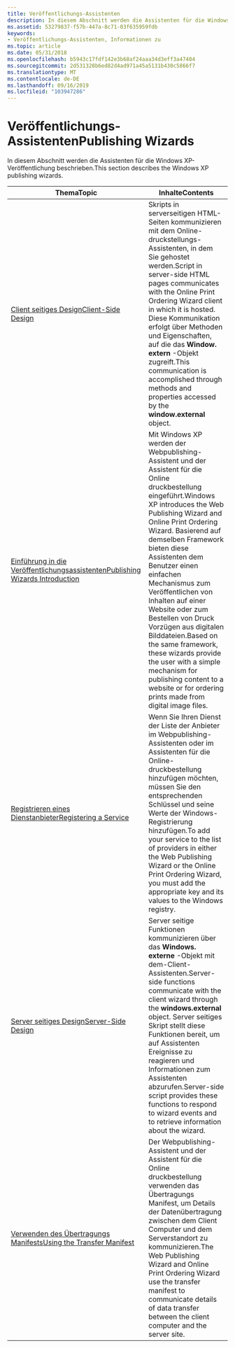 ```yaml
---
title: Veröffentlichungs-Assistenten
description: In diesem Abschnitt werden die Assistenten für die Windows XP-Veröffentlichung beschrieben.
ms.assetid: 53279837-f57b-447a-8c71-03f635959fdb
keywords:
- Veröffentlichungs-Assistenten, Informationen zu
ms.topic: article
ms.date: 05/31/2018
ms.openlocfilehash: b5943c17fdf142e3b68af24aaa34d3eff3a47404
ms.sourcegitcommit: 2d531328b6ed82d4ad971a45a5131b430c5866f7
ms.translationtype: MT
ms.contentlocale: de-DE
ms.lasthandoff: 09/16/2019
ms.locfileid: "103947286"
---
```

# <a name="publishing-wizards"></a><span data-ttu-id="27f49-104">Veröffentlichungs-Assistenten</span><span class="sxs-lookup"><span data-stu-id="27f49-104">Publishing Wizards</span></span>

<span data-ttu-id="27f49-105">In diesem Abschnitt werden die Assistenten für die Windows XP-Veröffentlichung beschrieben.</span><span class="sxs-lookup"><span data-stu-id="27f49-105">This section describes the Windows XP publishing wizards.</span></span>



| <span data-ttu-id="27f49-106">Thema</span><span class="sxs-lookup"><span data-stu-id="27f49-106">Topic</span></span>                                               | <span data-ttu-id="27f49-107">Inhalte</span><span class="sxs-lookup"><span data-stu-id="27f49-107">Contents</span></span>                                                                                                                                                                                                                                                                   |
|-----------------------------------------------------|----------------------------------------------------------------------------------------------------------------------------------------------------------------------------------------------------------------------------------------------------------------------------|
| [<span data-ttu-id="27f49-108">Client seitiges Design</span><span class="sxs-lookup"><span data-stu-id="27f49-108">Client-Side Design</span></span>](pubwiz-client.md)             | <span data-ttu-id="27f49-109">Skripts in serverseitigen HTML-Seiten kommunizieren mit dem Online-druckstellungs-Assistenten, in dem Sie gehostet werden.</span><span class="sxs-lookup"><span data-stu-id="27f49-109">Script in server-side HTML pages communicates with the Online Print Ordering Wizard client in which it is hosted.</span></span> <span data-ttu-id="27f49-110">Diese Kommunikation erfolgt über Methoden und Eigenschaften, auf die das **Window. extern** -Objekt zugreift.</span><span class="sxs-lookup"><span data-stu-id="27f49-110">This communication is accomplished through methods and properties accessed by the **window.external** object.</span></span><br/>                                 |
| [<span data-ttu-id="27f49-111">Einführung in die Veröffentlichungsassistenten</span><span class="sxs-lookup"><span data-stu-id="27f49-111">Publishing Wizards Introduction</span></span>](pubwiz-intro.md) | <span data-ttu-id="27f49-112">Mit Windows XP werden der Webpublishing-Assistent und der Assistent für die Online druckbestellung eingeführt.</span><span class="sxs-lookup"><span data-stu-id="27f49-112">Windows XP introduces the Web Publishing Wizard and Online Print Ordering Wizard.</span></span> <span data-ttu-id="27f49-113">Basierend auf demselben Framework bieten diese Assistenten dem Benutzer einen einfachen Mechanismus zum Veröffentlichen von Inhalten auf einer Website oder zum Bestellen von Druck Vorzügen aus digitalen Bilddateien.</span><span class="sxs-lookup"><span data-stu-id="27f49-113">Based on the same framework, these wizards provide the user with a simple mechanism for publishing content to a website or for ordering prints made from digital image files.</span></span><br/> |
| [<span data-ttu-id="27f49-114">Registrieren eines Dienstanbieter</span><span class="sxs-lookup"><span data-stu-id="27f49-114">Registering a Service</span></span>](pubwiz-reg.md)             | <span data-ttu-id="27f49-115">Wenn Sie Ihren Dienst der Liste der Anbieter im Webpublishing-Assistenten oder im Assistenten für die Online-druckbestellung hinzufügen möchten, müssen Sie den entsprechenden Schlüssel und seine Werte der Windows-Registrierung hinzufügen.</span><span class="sxs-lookup"><span data-stu-id="27f49-115">To add your service to the list of providers in either the Web Publishing Wizard or the Online Print Ordering Wizard, you must add the appropriate key and its values to the Windows registry.</span></span><br/>                                                                  |
| [<span data-ttu-id="27f49-116">Server seitiges Design</span><span class="sxs-lookup"><span data-stu-id="27f49-116">Server-Side Design</span></span>](pubwiz-server.md)             | <span data-ttu-id="27f49-117">Server seitige Funktionen kommunizieren über das **Windows. externe** -Objekt mit dem-Client-Assistenten.</span><span class="sxs-lookup"><span data-stu-id="27f49-117">Server-side functions communicate with the client wizard through the **windows.external** object.</span></span> <span data-ttu-id="27f49-118">Server seitiges Skript stellt diese Funktionen bereit, um auf Assistenten Ereignisse zu reagieren und Informationen zum Assistenten abzurufen.</span><span class="sxs-lookup"><span data-stu-id="27f49-118">Server-side script provides these functions to respond to wizard events and to retrieve information about the wizard.</span></span><br/>                                         |
| [<span data-ttu-id="27f49-119">Verwenden des Übertragungs Manifests</span><span class="sxs-lookup"><span data-stu-id="27f49-119">Using the Transfer Manifest</span></span>](pubwiz-manifest.md)  | <span data-ttu-id="27f49-120">Der Webpublishing-Assistent und der Assistent für die Online druckbestellung verwenden das Übertragungs Manifest, um Details der Datenübertragung zwischen dem Client Computer und dem Serverstandort zu kommunizieren.</span><span class="sxs-lookup"><span data-stu-id="27f49-120">The Web Publishing Wizard and Online Print Ordering Wizard use the transfer manifest to communicate details of data transfer between the client computer and the server site.</span></span><br/>                                                                                   |



 

 

 





